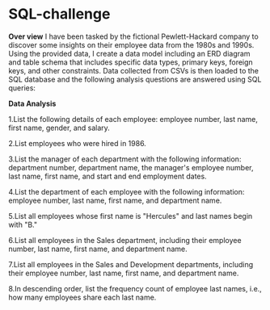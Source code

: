 # SQL-challenge

**Over view**
I have been tasked by the fictional Pewlett-Hackard company to discover some insights on their employee data from the 1980s and 1990s. Using the provided data, I create a data model including an ERD diagram and table schema that includes specific data types, primary keys, foreign keys, and other constraints. Data collected from CSVs is then loaded to the SQL database and the following analysis questions are answered using SQL queries:


**Data Analysis**


1.List the following details of each employee: employee number, last name, first name, gender, and salary.

2.List employees who were hired in 1986.

3.List the manager of each department with the following information: department number, department name, the manager's employee number, last name, first name, and start and end employment dates.

4.List the department of each employee with the following information: employee number, last name, first name, and department name.

5.List all employees whose first name is "Hercules" and last names begin with "B."

6.List all employees in the Sales department, including their employee number, last name, first name, and department name.

7.List all employees in the Sales and Development departments, including their employee number, last name, first name, and department name.

8.In descending order, list the frequency count of employee last names, i.e., how many employees share each last name.
